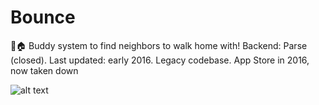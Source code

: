 # Bounce
🏡🏠 Buddy system to find neighbors to walk home with! Backend: Parse (closed). Last updated: early 2016. Legacy codebase. App Store in 2016, now taken down

![alt text](https://media.licdn.com/media-proxy/ext?w=800&h=800&f=n&hash=ZTE8XPaq9SD2ZDVNzTA6tGUZkkQ%3D&ora=1%2CaFBCTXdkRmpGL2lvQUFBPQ%2CxAVta9Er0Vinkhwfjw8177yE41y87UNCVordEGXyD3u0qYrdf3S4eJXZeLr0uV4XKy8clAMzevKgSDm1D5u_KILmL90i35DiII24ZxUBbFImi24)
